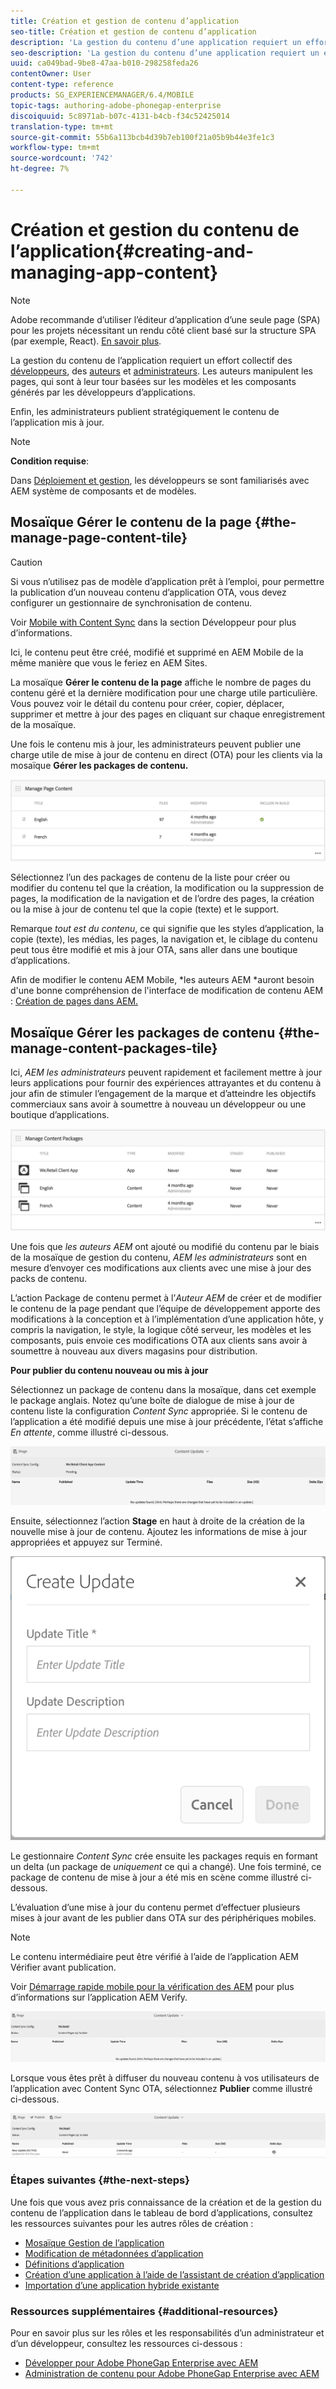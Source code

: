 ```yaml
---
title: Création et gestion de contenu d’application
seo-title: Création et gestion de contenu d’application
description: 'La gestion du contenu d’une application requiert un effort collectif des développeurs, des auteurs de contenu et des administrateurs.  Les auteurs manipulent les pages, qui sont à leur tour basées sur les modèles et les composants générés par les développeurs d’applications.  '
seo-description: 'La gestion du contenu d’une application requiert un effort collectif des développeurs, des auteurs de contenu et des administrateurs.  Les auteurs manipulent les pages, qui sont à leur tour basées sur les modèles et les composants générés par les développeurs d’applications.  '
uuid: ca049bad-9be8-47aa-b010-298258feda26
contentOwner: User
content-type: reference
products: SG_EXPERIENCEMANAGER/6.4/MOBILE
topic-tags: authoring-adobe-phonegap-enterprise
discoiquuid: 5c8971ab-b07c-4131-b4cb-f34c52425014
translation-type: tm+mt
source-git-commit: 55b6a113bcb4d39b7eb100f21a05b9b44e3fe1c3
workflow-type: tm+mt
source-wordcount: '742'
ht-degree: 7%

---
```



# Création et gestion du contenu de l’application{#creating-and-managing-app-content}

>[!NOTE]
>
>Adobe recommande d’utiliser l’éditeur d’application d’une seule page (SPA) pour les projets nécessitant un rendu côté client basé sur la structure SPA (par exemple, React). [En savoir plus](/help/sites-developing/spa-overview.md).

La gestion du contenu de l’application requiert un effort collectif des [développeurs](#developer), des [auteurs](#author) et [administrateurs](#administrator). Les auteurs manipulent les pages, qui sont à leur tour basées sur les modèles et les composants générés par les développeurs d’applications.

Enfin, les administrateurs publient stratégiquement le contenu de l’application mis à jour.

>[!NOTE]
>
>**Condition requise**:
>
>Dans [Déploiement et gestion](/help/sites-deploying/deploy.md), les développeurs se sont familiarisés avec AEM système de composants et de modèles.

## Mosaïque Gérer le contenu de la page {#the-manage-page-content-tile}

>[!CAUTION]
>
>Si vous n’utilisez pas de modèle d’application prêt à l’emploi, pour permettre la publication d’un nouveau contenu d’application OTA, vous devez configurer un gestionnaire de synchronisation de contenu.
>
>Voir [Mobile with Content Sync](/help/mobile/phonegap-contentsync.md) dans la section Développeur pour plus d’informations.

Ici, le contenu peut être créé, modifié et supprimé en AEM Mobile de la même manière que vous le feriez en AEM Sites.

La mosaïque **Gérer le contenu de la page** affiche le nombre de pages du contenu géré et la dernière modification pour une charge utile particulière. Vous pouvez voir le détail du contenu pour créer, copier, déplacer, supprimer et mettre à jour des pages en cliquant sur chaque enregistrement de la mosaïque.

Une fois le contenu mis à jour, les administrateurs peuvent publier une charge utile de mise à jour de contenu en direct (OTA) pour les clients via la mosaïque **Gérer les packages de contenu.**

![chlimage_1-161](assets/chlimage_1-161.png)

Sélectionnez l’un des packages de contenu de la liste pour créer ou modifier du contenu tel que la création, la modification ou la suppression de pages, la modification de la navigation et de l’ordre des pages, la création ou la mise à jour de contenu tel que la copie (texte) et le support.

Remarque *tout est du contenu*, ce qui signifie que les styles d’application, la copie (texte), les médias, les pages, la navigation et, le ciblage du contenu peut tous être modifié et mis à jour OTA, sans aller dans une boutique d’applications.

Afin de modifier le contenu AEM Mobile, *les auteurs AEM *auront besoin d&#39;une bonne compréhension de l&#39;interface de modification de contenu AEM : [Création de pages dans AEM.](/help/sites-authoring/qg-page-authoring.md)

## Mosaïque Gérer les packages de contenu {#the-manage-content-packages-tile}

Ici, *AEM les administrateurs* peuvent rapidement et facilement mettre à jour leurs applications pour fournir des expériences attrayantes et du contenu à jour afin de stimuler l’engagement de la marque et d’atteindre les objectifs commerciaux sans avoir à soumettre à nouveau un développeur ou une boutique d’applications.

![chlimage_1-162](assets/chlimage_1-162.png)

Une fois que *les auteurs AEM* ont ajouté ou modifié du contenu par le biais de la mosaïque de gestion du contenu, *AEM les administrateurs* sont en mesure d’envoyer ces modifications aux clients avec une mise à jour des packs de contenu.

L’action Package de contenu permet à l’*Auteur AEM* de créer et de modifier le contenu de la page pendant que l’équipe de développement apporte des modifications à la conception et à l’implémentation d’une application hôte, y compris la navigation, le style, la logique côté serveur, les modèles et les composants, puis envoie ces modifications OTA aux clients sans avoir à soumettre à nouveau aux divers magasins pour distribution.

**Pour publier du contenu nouveau ou mis à jour**

Sélectionnez un package de contenu dans la mosaïque, dans cet exemple le package anglais. Notez qu’une boîte de dialogue de mise à jour de contenu liste la configuration *Content Sync* appropriée. Si le contenu de l’application a été modifié depuis une mise à jour précédente, l’état s’affiche *En attente*, comme illustré ci-dessous.

![chlimage_1-163](assets/chlimage_1-163.png)

Ensuite, sélectionnez l’action **Stage** en haut à droite de la création de la nouvelle mise à jour de contenu. Ajoutez les informations de mise à jour appropriées et appuyez sur Terminé.

![chlimage_1-164](assets/chlimage_1-164.png)

Le gestionnaire *Content Sync* crée ensuite les packages requis en formant un delta (un package de *uniquement* ce qui a changé). Une fois terminé, ce package de contenu de mise à jour a été mis en scène comme illustré ci-dessous.

L’évaluation d’une mise à jour du contenu permet d’effectuer plusieurs mises à jour avant de les publier dans OTA sur des périphériques mobiles.

>[!NOTE]
>
>Le contenu intermédiaire peut être vérifié à l’aide de l’application AEM Vérifier avant publication.
>
>Voir [Démarrage rapide mobile pour la vérification des AEM](/help/mobile/phonegap-mobile-quickstart.md) pour plus d’informations sur l’application AEM Verify.

![chlimage_1-165](assets/chlimage_1-165.png)

Lorsque vous êtes prêt à diffuser du nouveau contenu à vos utilisateurs de l’application avec Content Sync OTA, sélectionnez **Publier** comme illustré ci-dessous.

![chlimage_1-166](assets/chlimage_1-166.png)

### Étapes suivantes {#the-next-steps}

Une fois que vous avez pris connaissance de la création et de la gestion du contenu de l’application dans le tableau de bord d’applications, consultez les ressources suivantes pour les autres rôles de création :

* [Mosaïque Gestion de l’application](/help/mobile/phonegap-app-details-tile.md)
* [Modification de métadonnées d’application](/help/mobile/phonegap-editmetadata.md)
* [Définitions d’application](/help/mobile/phonegap-app-definitions.md)
* [Création d’une application à l’aide de l’assistant de création d’application](/help/mobile/phonegap-create-new-app.md)
* [Importation d’une application hybride existante](/help/mobile/phonegap-adding-content-to-imported-app.md)

### Ressources supplémentaires {#additional-resources}

Pour en savoir plus sur les rôles et les responsabilités d’un administrateur et d’un développeur, consultez les ressources ci-dessous :

* [Développer pour Adobe PhoneGap Enterprise avec AEM](/help/mobile/developing-in-phonegap.md)
* [Administration de contenu pour Adobe PhoneGap Enterprise avec AEM](/help/mobile/administer-phonegap.md)
